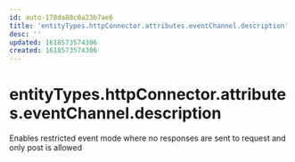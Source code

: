 ```yaml
---
id: auto-178da80c0a23b7ae6
title: 'entityTypes.httpConnector.attributes.eventChannel.description'
desc: ''
updated: 1618573574306
created: 1618573574306
---
```

# entityTypes.httpConnector.attributes.eventChannel.description

Enables restricted event mode where no responses are sent to request and only post is allowed